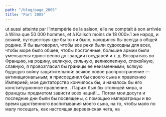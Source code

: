 ```yaml
---
path: "/blog/page_2005"
title: "Part 2005"
---
```


ut aussi atteinte par l’intempérie de la saison; elle ne comptait à son arrivée à Wilna que 50 000 hommes, et à Kalisch moins de 18 000».1
же народ, и всякий, путешествуя где бы то ни было, находился бы всегда в общей родине.
Я бы выговорил, чтобы все реки были судоходны для всех, чтобы море было общее, чтобы постоянные, большие армии были уменьшены единственно до гвардии государей и т. д.
Возвратясь во Францию, на родину, великую, сильную, великолепную, спокойную, славную, я провозгласил бы границы ее неизменными; всякую будущую войну защитительной: всякое новое распространение — антинациональным; я присоединил бы своего сына к правлению Империей; мое диктаторство кончилось бы, и началось бы его конституционное правление...
Париж был бы столицей мира, и французы предметом зависти всех наций!...
Потом мои досуги и последние дни были бы посвящены, с помощью императрицы и во время царственного воспитывания моего сына, на то, чтобы мало по малу посещать, как настоящая деревенская чета, на

